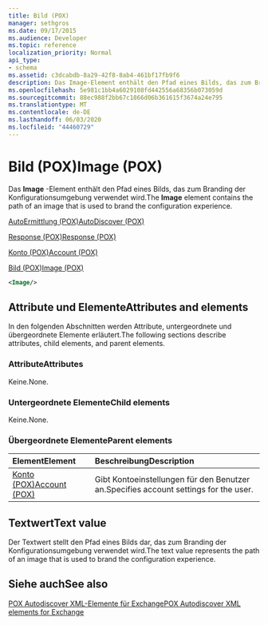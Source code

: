 ```yaml
---
title: Bild (POX)
manager: sethgros
ms.date: 09/17/2015
ms.audience: Developer
ms.topic: reference
localization_priority: Normal
api_type:
- schema
ms.assetid: c3dcabdb-8a29-42f8-8ab4-461bf17fb9f6
description: Das Image-Element enthält den Pfad eines Bilds, das zum Branding der Konfigurationsumgebung verwendet wird.
ms.openlocfilehash: 5e981c1bb4a6029108fd442556a68356b073059d
ms.sourcegitcommit: 88ec988f2bb67c1866d06b361615f3674a24e795
ms.translationtype: MT
ms.contentlocale: de-DE
ms.lasthandoff: 06/03/2020
ms.locfileid: "44460729"
---
```

# <a name="image-pox"></a><span data-ttu-id="f53d3-103">Bild (POX)</span><span class="sxs-lookup"><span data-stu-id="f53d3-103">Image (POX)</span></span>

<span data-ttu-id="f53d3-104">Das **Image** -Element enthält den Pfad eines Bilds, das zum Branding der Konfigurationsumgebung verwendet wird.</span><span class="sxs-lookup"><span data-stu-id="f53d3-104">The **Image** element contains the path of an image that is used to brand the configuration experience.</span></span> 
  
[<span data-ttu-id="f53d3-105">AutoErmittlung (POX)</span><span class="sxs-lookup"><span data-stu-id="f53d3-105">AutoDiscover (POX)</span></span>](autodiscover-pox.md)
  
[<span data-ttu-id="f53d3-106">Response (POX)</span><span class="sxs-lookup"><span data-stu-id="f53d3-106">Response (POX)</span></span>](response-pox.md)
  
[<span data-ttu-id="f53d3-107">Konto (POX)</span><span class="sxs-lookup"><span data-stu-id="f53d3-107">Account (POX)</span></span>](account-pox.md)
  
[<span data-ttu-id="f53d3-108">Bild (POX)</span><span class="sxs-lookup"><span data-stu-id="f53d3-108">Image (POX)</span></span>](image-pox.md)
  
```xml
<Image/>
```

## <a name="attributes-and-elements"></a><span data-ttu-id="f53d3-109">Attribute und Elemente</span><span class="sxs-lookup"><span data-stu-id="f53d3-109">Attributes and elements</span></span>

<span data-ttu-id="f53d3-110">In den folgenden Abschnitten werden Attribute, untergeordnete und übergeordnete Elemente erläutert.</span><span class="sxs-lookup"><span data-stu-id="f53d3-110">The following sections describe attributes, child elements, and parent elements.</span></span>
  
### <a name="attributes"></a><span data-ttu-id="f53d3-111">Attribute</span><span class="sxs-lookup"><span data-stu-id="f53d3-111">Attributes</span></span>

<span data-ttu-id="f53d3-112">Keine.</span><span class="sxs-lookup"><span data-stu-id="f53d3-112">None.</span></span>
  
### <a name="child-elements"></a><span data-ttu-id="f53d3-113">Untergeordnete Elemente</span><span class="sxs-lookup"><span data-stu-id="f53d3-113">Child elements</span></span>

<span data-ttu-id="f53d3-114">Keine.</span><span class="sxs-lookup"><span data-stu-id="f53d3-114">None.</span></span>
  
### <a name="parent-elements"></a><span data-ttu-id="f53d3-115">Übergeordnete Elemente</span><span class="sxs-lookup"><span data-stu-id="f53d3-115">Parent elements</span></span>

|<span data-ttu-id="f53d3-116">**Element**</span><span class="sxs-lookup"><span data-stu-id="f53d3-116">**Element**</span></span>|<span data-ttu-id="f53d3-117">**Beschreibung**</span><span class="sxs-lookup"><span data-stu-id="f53d3-117">**Description**</span></span>|
|:-----|:-----|
|[<span data-ttu-id="f53d3-118">Konto (POX)</span><span class="sxs-lookup"><span data-stu-id="f53d3-118">Account (POX)</span></span>](account-pox.md) <br/> |<span data-ttu-id="f53d3-119">Gibt Kontoeinstellungen für den Benutzer an.</span><span class="sxs-lookup"><span data-stu-id="f53d3-119">Specifies account settings for the user.</span></span>  <br/> |
   
## <a name="text-value"></a><span data-ttu-id="f53d3-120">Textwert</span><span class="sxs-lookup"><span data-stu-id="f53d3-120">Text value</span></span>

<span data-ttu-id="f53d3-121">Der Textwert stellt den Pfad eines Bilds dar, das zum Branding der Konfigurationsumgebung verwendet wird.</span><span class="sxs-lookup"><span data-stu-id="f53d3-121">The text value represents the path of an image that is used to brand the configuration experience.</span></span>
  
## <a name="see-also"></a><span data-ttu-id="f53d3-122">Siehe auch</span><span class="sxs-lookup"><span data-stu-id="f53d3-122">See also</span></span>



[<span data-ttu-id="f53d3-123">POX Autodiscover XML-Elemente für Exchange</span><span class="sxs-lookup"><span data-stu-id="f53d3-123">POX Autodiscover XML elements for Exchange</span></span>](pox-autodiscover-xml-elements-for-exchange.md)

